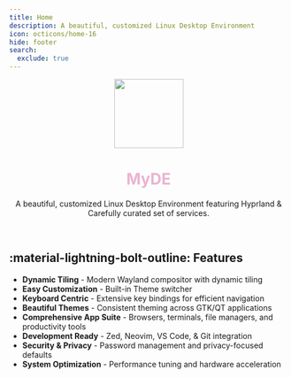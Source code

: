 ```yaml
---
title: Home
description: A beautiful, customized Linux Desktop Environment
icon: octicons/home-16
hide: footer
search:
  exclude: true
---
```


<div align="center">
    <img src="src/icon.png"  style="height:125px">
    <h1><b style="color:#EAB4D1;">MyDE</b></h1>
    <p>
      A beautiful, customized Linux Desktop Environment featuring Hyprland & Carefully curated set of services.
    </p>
</div>
<br>

## :material-lightning-bolt-outline: **Features**

- **Dynamic Tiling** - Modern Wayland compositor with dynamic tiling
- **Easy Customization** - Built-in Theme switcher
- **Keyboard Centric** - Extensive key bindings for efficient navigation
- **Beautiful Themes** - Consistent theming across GTK/QT applications
- **Comprehensive App Suite** - Browsers, terminals, file managers, and productivity tools
- **Development Ready** - Zed, Neovim, VS Code, & Git integration
- **Security & Privacy** - Password management and privacy-focused defaults
- **System Optimization** - Performance tuning and hardware acceleration

<br><br>
